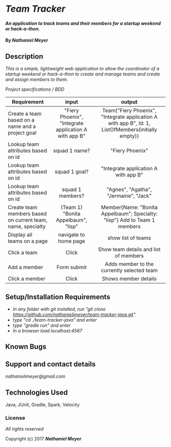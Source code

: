 # _Team Tracker_

#### _An application to track teams and their members for a startup weekend or hack-a-thon._

#### By _**Nathaniel Meyer**_

## Description

_This is a simple, lightweight web application to allow the coordinator of a startup weekend or hack-a-thon to create and manage teams and create and assign members to them._

_Project specifications / BDD_

|Requirement|input|output|
|-----------|:---:|:----:|
|Create a team based on a name and a project goal|"Fiery Phoenix", "Integrate application A with app B"|Team{"Fiery Phoenix", "Integrate application A with app B", Id: 1, ListOfMembers(initially empty)}|
|Lookup team attributes based on id|squad 1 name?|"Fiery Phoenix"|
|Lookup team attributes based on id|squad 1 goal?|"Integrate application A with app B"|
|Lookup team attributes based on id|squad 1 members?|"Agnes", "Agatha", "Jermaine", "Jack"|
|Create team members based on current team, name, specialty|(Team 1) "Bonita Appelbaum", "lisp"|Member{Name: "Bonita Appelbaum"; Specialty: "lisp"} Add to Team 1 members|
|Display all teams on a page|navigate to home page|show list of teams|
|Click a team|Click|Show team details and list of members|
|Add a member|Form submit|Adds member to the currently selected team|
|Click a member|Click|Shows member details|


## Setup/Installation Requirements

* _In any folder with git installed, run "git clone https://github.com/nathanielimeyer/team-tracker-java.git"._
* _type "cd ./team-tracker-java" and enter_
* _type "gradle run" and enter_
* _In a browser load localhost:4567_

## Known Bugs



## Support and contact details

_nathanielimeyer@gmail.com_

## Technologies Used

Java, JUnit, Gradle, Spark, Velocity

### License

*All rights reserved*

Copyright (c) 2017 **_Nathaniel Meyer_**
